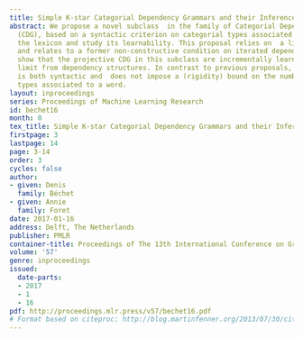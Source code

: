 ```yaml
---
title: Simple K-star Categorial Dependency Grammars and their Inference
abstract: We propose a novel subclass  in the family of Categorial Dependency Grammars
  (CDG), based on a syntactic criterion on categorial types associated to words in
  the lexicon and study its learnability. This proposal relies on  a linguistic principle
  and relates to a former non-constructive condition on iterated dependencies. We
  show that the projective CDG in this subclass are incrementally learnable in the
  limit from dependency structures. In contrast to previous proposals, our criterion
  is both syntactic and  does not impose a (rigidity) bound on the number of categorial
  types associated to a word.
layout: inproceedings
series: Proceedings of Machine Learning Research
id: bechet16
month: 0
tex_title: Simple K-star Categorial Dependency Grammars and their Inference
firstpage: 3
lastpage: 14
page: 3-14
order: 3
cycles: false
author:
- given: Denis
  family: Béchet
- given: Annie
  family: Foret
date: 2017-01-16
address: Delft, The Netherlands
publisher: PMLR
container-title: Proceedings of The 13th International Conference on Grammatical Inference
volume: '57'
genre: inproceedings
issued:
  date-parts:
  - 2017
  - 1
  - 16
pdf: http://proceedings.mlr.press/v57/bechet16.pdf
# Format based on citeproc: http://blog.martinfenner.org/2013/07/30/citeproc-yaml-for-bibliographies/
---
```

